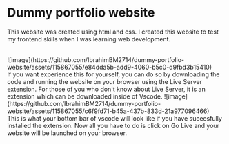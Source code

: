 <h1>Dummy portfolio website</h1>

This website was created using html and css.
I created this website to test my frontend skills when I was learning web development.

<br>
![image](https://github.com/IbrahimBM2714/dummy-portfolio-website/assets/115867055/e84dda5b-add9-4060-b5c0-d9fbd3b15410)
<br>
If you want experience this for yourself, you can do so by downloading the code and running the website on your browser using the Live Server extension. For those of you who don't know about Live Server, it is an extension which can be downloaded inside of Vscode.
![image](https://github.com/IbrahimBM2714/dummy-portfolio-website/assets/115867055/c6f9fd71-b45a-437b-833d-21a977096466)
<br>
This is what your bottom bar of vscode will look like if you have suceesfully installed the extension. Now all you have to do is click on Go Live and your website will be launched on your browser.
